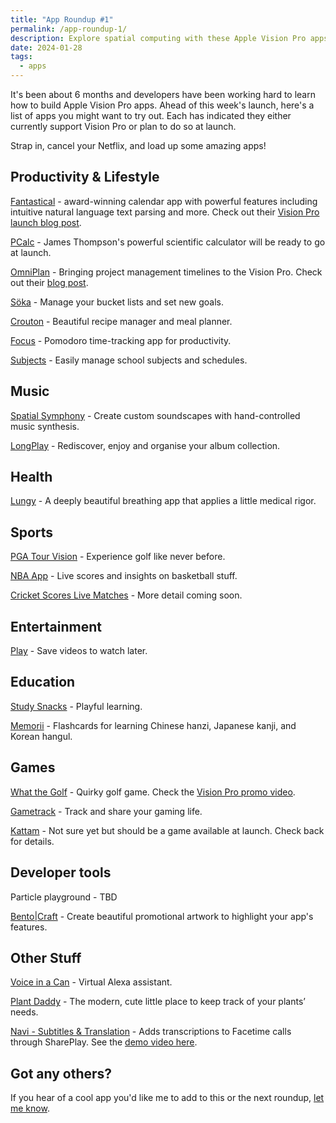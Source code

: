 ```yaml
---
title: "App Roundup #1"
permalink: /app-roundup-1/
description: Explore spatial computing with these Apple Vision Pro apps available on launch day
date: 2024-01-28
tags:
  - apps
---
```


It's been about 6 months and developers have been working hard to learn how to build Apple Vision Pro apps. Ahead of this week's launch, here's a list of apps you might want to try out. Each has indicated they either currently support Vision Pro or plan to do so at launch.

Strap in, cancel your Netflix, and load up some amazing apps!

## Productivity & Lifestyle

[Fantastical](https://apps.apple.com/app/fantastical-calendar/id718043190) - award-winning calendar app with powerful features including intuitive natural language text parsing and more. Check out their [Vision Pro launch blog post](https://flexibits.com/blog/2023/08/sneaking-a-peek-at-fantastical-on-apple-vision-pro/).

[PCalc](https://apps.apple.com/app/pcalc/id284666222) - James Thompson's powerful scientific calculator will be ready to go at launch.

[OmniPlan](https://apps.apple.com/us/app/omniplan-4/id1460319993) - Bringing project management timelines to the Vision Pro. Check out their [blog post](https://www.omnigroup.com/blog/omniplan-coming-to-apple-vision-pro).

[Söka](https://soka.appdeco.ca) - Manage your bucket lists and set new goals.

[Crouton](https://apps.apple.com/app/crouton-recipe-manager/id1461650987) - Beautiful recipe manager and meal planner.

[Focus](https://apps.apple.com/app/focus-productivity-timer/id975017240) - Pomodoro time-tracking app for productivity.

[Subjects](https://eyen.fr/subjects/) - Easily manage school subjects and schedules.

## Music

[Spatial Symphony](https://apps.apple.com/us/app/spatial-symphony/id6476616491) - Create custom soundscapes with hand-controlled music synthesis.

[LongPlay](https://longplay.rocks/) - Rediscover, enjoy and organise your album collection.

## Health

[Lungy](https://apps.apple.com/app/lungy-interactive-breathing/id1545223887) - A deeply beautiful breathing app that applies a little medical rigor.

## Sports

[PGA Tour Vision](https://apps.apple.com/us/app/pga-tour-vision/id6471858717) - Experience golf like never before.

[NBA App](https://apps.apple.com/app/nba-live-games-scores/id484672289) - Live scores and insights on basketball stuff.

[Cricket Scores Live Matches](https://apps.apple.com/app/cricket-scores-live-matches/id1616385207) - More detail coming soon.

## Entertainment

[Play](https://apps.apple.com/app/play-save-videos-watch-later/id1596506190) - Save videos to watch later.

## Education

[Study Snacks](https://apps.apple.com/app/study-snacks-playful-learning/id6444380323) - Playful learning.

[Memorii](https://www.studioamanga.com/memorii/) - Flashcards for learning Chinese hanzi, Japanese kanji, and Korean hangul.

## Games

[What the Golf](https://apps.apple.com/app/what-the-golf/id1415190483) - Quirky golf game. Check the [Vision Pro promo video](https://www.reddit.com/r/VisionPro/comments/19epb4f/what_the_golf_app_trailer/).

[Gametrack](https://gametrack.app/) - Track and share your gaming life.

[Kattam](https://apps.apple.com/us/app/kattam/id6476475799) - Not sure yet but should be a game available at launch. Check back for details.

## Developer tools

Particle playground - TBD

[Bento|Craft](https://thatvirtualboy.com/bentocraft) - Create beautiful promotional artwork to highlight your app's features.

## Other Stuff

[Voice in a Can](https://viac.app/) - Virtual Alexa assistant.

[Plant Daddy](https://plantdaddy.app/) - The mod­ern, cute little place to keep track of your plants’ needs.

[Navi - Subtitles & Translation](https://apps.apple.com/us/app/navi-subtitles-translation/id1573261774) - Adds transcriptions to Facetime calls through SharePlay. See the [demo video here](https://twitter.com/spatialreport/status/1749215350019833922/mediaViewer?currentTweet=1749215350019833922&currentTweetUser=spatialreport).

## Got any others?

If you hear of a cool app you'd like me to add to this or the next roundup, <a href="mailto:vision-links@hop.ie">let me know</a>.
